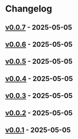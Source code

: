 # Changelog

## [v0.0.7](https://github.com/yasu89/gocredits-action/compare/v0.0.6...v0.0.7) - 2025-05-05

## [v0.0.6](https://github.com/yasu89/gocredits-action/compare/v0.0.5...v0.0.6) - 2025-05-05

## [v0.0.5](https://github.com/yasu89/gocredits-action/compare/v0.0.4...v0.0.5) - 2025-05-05

## [v0.0.4](https://github.com/yasu89/gocredits-action/compare/v0.0.3...v0.0.4) - 2025-05-05

## [v0.0.3](https://github.com/yasu89/gocredits-action/compare/v0.0.2...v0.0.3) - 2025-05-05

## [v0.0.2](https://github.com/yasu89/gocredits-action/compare/v0.0.1...v0.0.2) - 2025-05-05

## [v0.0.1](https://github.com/yasu89/gocredits-action/commits/v0.0.1) - 2025-05-05
